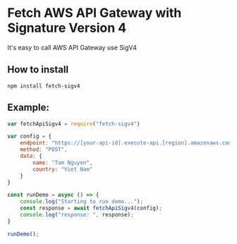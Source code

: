 # Fetch AWS API Gateway with Signature Version 4

It's easy to call AWS API Gateway use SigV4

## How to install
```
npm install fetch-sigv4
```

## Example:
```javascript
var fetchApiSigv4 = require("fetch-sigv4")

var config = {
    endpoint: "https://[your-api-id].execute-api.[region].amazonaws.com/[stage]/v1/authors",
    method: "POST",
    data: {
        name: "Tam Nguyen",
        country: "Viet Nam"
    }
}

const runDemo = async () => {
    console.log("Starting to run demo...");
    const response = await fetchApiSigv4(config);
    console.log("response: ", response);
}

runDemo();
```
